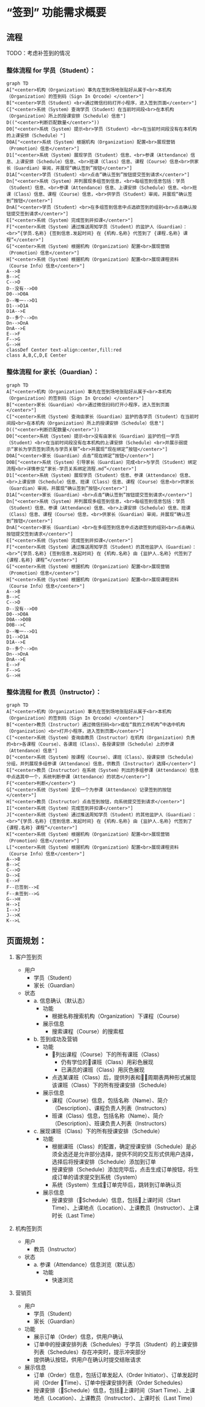 # “签到” 功能需求概要

## 流程

TODO：考虑补签到的情况

### 整体流程 for 学员（Student）：
```mermaid
graph TD
A["<center>机构（Organization）事先在签到场地张贴好从属于<br>本机构（Organization）的签到码（Sign In Qrcode）</center>"]
B["<center>学员（Student）<br>通过微信扫码打开小程序，进入签到页面</center>"]
C["<center>系统（System）查询学员（Student）在当前时间段<br>在本机构（Organization）所上的授课安排（Schedule）信息"]
D(("<center>判断匹配数量</center>"))
D0["<center>系统（System）提示<br>学员（Student）<br>在当前时间段没有在本机构的上课安排（Schedule）"]
D0A["<center>系统（System）根据机构（Organization）配置<br>展现营销（Promotion）信息</center>"]
D1["<center>系统（System）展现学员（Student）信息、<br>参课（Attendance）信息、上课安排（Schedule）信息、<br>班课（Class）信息、课程（Course）信息<br>供家长（Guardian）审阅，并展现“确认签到”按钮</center>"]
D1A["<center>学员（Student）<br>点击“确认签到”按钮提交签到请求</center>"]
Dn["<center>系统（System）并列展现多组签到信息，<br>每组签到信息包括：学员（Student）信息、<br>参课（Attendance）信息、上课安排（Schedule）信息、<br>班课（Class）信息、课程（Course）信息，<br>供学员（Student）审阅，并展现“确认签到”按钮</center>"]
DnA["<center>学员（Student）<br>在多组签到信息中点选欲签到的组别<br>点击确认按钮提交签到请求</center>"]
E["<center>系统（System）完成签到并扣课</center>"]
F["<center>系统（System）通过推送周知学员（Student）的监护人（Guardian）：<br>“{学员.名称} {签到信息.发起时间} 在 {机构.名称} 代签到了 {课程.名称} 课程”</center>"]
G["<center>系统（System）根据机构（Organization）配置<br>展现营销（Promotion）信息</center>"]
H["<center>系统（System）根据机构（Organization）配置<br>展现课程资料（Course Info）信息</center>"]
A-->B
B-->C
C-->D
D--没有-->D0
D0-->D0A
D--唯一-->D1
D1-->D1A
D1A-->E
D--多个-->Dn
Dn-->DnA
DnA-->E
E-->F
F-->G
G-->H
classDef Center text-align:center,fill:red
class A,B,C,D,E Center
```

### 整体流程 for 家长（Guardian）：

```mermaid
graph TD
A["<center>机构（Organization）事先在签到场地张贴好从属于<br>本机构（Organization）的签到码（Sign In Qrcode）</center>"]
B["<center>家长（Guardian）<br>通过微信扫码打开小程序，进入签到页面</center>"]
C["<center>系统（System）查询由家长（Guardian）监护的各学员（Student）在当前时间段<br>在本机构（Organization）所上的授课安排（Schedule）信息"]
D(("<center>判断匹配数量</center>"))
D0["<center>系统（System）提示<br>没有由家长（Guardian）监护的任一学员（Student）<br>在当前时间段没有在本机构的上课安排（Schedule）<br>并展示弱提示“家长为学员签到须先与学员关联”<br>并展现“现在绑定”按钮</center>"]
D0A["<center>家长（Guardian）点击“现在绑定”按钮</center>"]
D0B["<center>系统（System）引导家长（Guardian）完成<br>与学员（Student）绑定流程<br>详情参见“家长-学员关系绑定流程.md”</center>"]
D1["<center>系统（System）展现学员（Student）信息、参课（Attendance）信息、<br>上课安排（Schedule）信息、班课（Class）信息、课程（Course）信息<br>供家长（Guardian）审阅，并展现“确认签到”按钮</center>"]
D1A["<center>家长（Guardian）<br>点击“确认签到”按钮提交签到请求</center>"]
Dn["<center>系统（System）并列展现多组签到信息，<br>每组签到信息包括：学员（Student）信息、参课（Attendance）信息、<br>上课安排（Schedule）信息、班课（Class）信息、课程（Course）信息，<br>供家长（Guardian）审阅，并展现“确认签到”按钮</center>"]
DnA["<center>家长（Guardian）<br>在多组签到信息中点选欲签到的组别<br>点击确认按钮提交签到请求</center>"]
E["<center>系统（System）完成签到并扣课</center>"]
F["<center>系统（System）通过推送周知学员（Student）的其他监护人（Guardian）：<br>“{学员.名称} {签到信息.发起时间} 在 {机构.名称} 由 {监护人.名称} 代签到了 {课程.名称} 课程”</center>"]
G["<center>系统（System）根据机构（Organization）配置<br>展现营销（Promotion）信息</center>"]
H["<center>系统（System）根据机构（Organization）配置<br>展现课程资料（Course Info）信息</center>"]
A-->B
B-->C
C-->D
D--没有-->D0
D0-->D0A
D0A-->D0B
D0B-->C
D--唯一-->D1
D1-->D1A
D1A-->E
D--多个-->Dn
Dn-->DnA
DnA-->E
E-->F
F-->G
G-->H
```

### 整体流程 for 教员（Instructor）：

```mermaid
graph TD
A["<center>机构（Organization）事先在签到场地张贴好从属于<br>本机构（Organization）的签到码（Sign In Qrcode）</center>"]
B["<center>教员（Instructor）通过微信扫码<br>或在“我的工作机构”中选中机构（Organization）<br>打开小程序，进入签到页面</center>"]
C["<center>系统（System）查询由教员（Instructor）在机构（Organization）负责的<br>各课程（Course）、各课班（Class）、各授课安排（Schedule）上的参课（Attendance）信息"]
D["<center>系统（System）按课程（Course）、课班（Class）、授课安排（Schedule）分组，并列展现多组参课（Attendance）信息，供教员（Instructor）选择</center>"]
E["<center>教员（Instructor）在系统（System）列出的多组参课（Attendance）信息中点选其中一个，系统判断参课（Attendance）的状态</center>"]
F{"<center>判断</center>"}
G["<center>系统（System）呈现一个为参课（Attendance）记录签到的按钮</center>"]
H["<center>教员（Instructor）点击签到按钮，向系统提交签到请求</center>"]
I["<center>系统（System）完成签到并扣课</center>"]
J["<center>系统（System）通过推送周知学员（Student）的其他监护人（Guardian）：<br>“{学员.名称} {签到信息.发起时间} 在 {机构.名称} 由 {监护人.名称} 代签到了 {课程.名称} 课程”</center>"]
K["<center>系统（System）根据机构（Organization）配置<br>展现营销（Promotion）信息</center>"]
L["<center>系统（System）根据机构（Organization）配置<br>展现课程资料（Course Info）信息</center>"]
A-->B
B-->C
C-->D
D-->E
E-->F
F--已签到-->E
F--未签到-->G
G-->H
H-->I
I-->J
J-->K
K-->L
```

## 页面规划：

1. 客户签到页
	* 用户
		* 学员（Student）
		* 家长（Guardian）
	* 状态
		- a. 信息确认（默认态）
			* 功能
				* 根据名称搜索机构（Organization）下课程（Course）
			* 展示信息
				* 搜索课程（Course）的搜索框
		- b. 签到成功及营销
			* 功能
				* 列出课程（Course）下的所有课班（Class）
					* 仍有学位的课班（Class）用彩色展现
					* 已满员的课班（Class）用灰色展现
				* 点选某课班（Class）后，提供列表和周期表两种形式展现该课班（Class）下的所有授课安排（Schedule）
			* 展示信息
				* 课程（Course）信息，包括名称（Name）、简介（Description）、课程负责人列表（Instructors）
				* 班课（Class）信息，包括名称（Name）、简介（Description）、班课负责人列表（Instructors）
		- c. 展现课班（Class）下的所有授课安排（Schedule）
			* 功能
				* 根据课班（Class）的配置，确定授课安排（Schedule）是必须全选还是允许部分选择，提供不同的交互形式供用户选择，选择后将授课安排（Schedule）添加到订单
				* 授课安排（Schedule）添加完毕后，点击生成订单按钮，将生成订单的请求提交到系统（System）
				* 系统（System）生成订单完毕后，跳转到订单确认页
			* 展示信息
				* 授课安排（Schedule）信息，包括上课时间（Start Time）、上课地点（Location）、上课教员（Instructor）、上课时长（Last Time）

2. 机构签到页
	* 用户
		* 教员（Instructor）
	* 状态
		- a. 参课（Attendance）信息浏览（默认态）
			* 功能
				* 快速浏览

4. 营销页
	* 用户
		* 学员（Student）
		* 家长（Guardian）
	* 功能
		* 展示订单（Order）信息，供用户确认
		* 订单中的授课安排列表（Schedules）于学员（Student）的上课安排列表（Schedules）存在冲突时，提示冲突部分
		* 提供确认按钮，供用户在确认时提交结账请求
	* 展示信息
		* 订单（Order）信息，包括订单发起人（Order Initiator）、订单发起时间（Order Time）、订单中授课安排列表（Order Schedules）
		* 授课安排（Schedule）信息，包括上课时间（Start Time）、上课地点（Location）、上课教员（Instructor）、上课时长（Last Time）
<!--stackedit_data:
eyJoaXN0b3J5IjpbLTE5NTM4ODU0NDQsMTczOTc1MTYyNSwtMj
E1MTE3NTAyLDc2NzIwMTc3LC0xOTY4NTE1NDM5LDE5MjA2Nzcw
NzQsLTkzMjc4ODM3MCwtNjI1NDY3MDc1LDEyMjU2NzA1ODUsMj
AyMTg2NDM0MiwyMDIxODY0MzQyLDM0OTQ0OTc1OCwzNDk0NDk3
NThdfQ==
-->